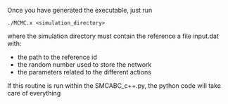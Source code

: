 Once you have generated the executable, just run
```
./MCMC.x <simulation_directory>
```
where the simulation directory must contain the reference a file input.dat with:
- the path to the reference id
- the random number used to store the network
- the parameters related to the different actions

If this routine is run within the SMCABC_c++.py, the python code will take care of everything